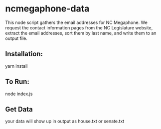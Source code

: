 # ncmegaphone-data
This node script gathers the email addresses for NC Megaphone. We request the contact information pages from the NC Legislature website, extract the email addresses, sort them by last name, and write them to an output file. 

## Installation:

yarn install

## To Run:

node index.js

## Get Data

your data will show up in output as house.txt or senate.txt